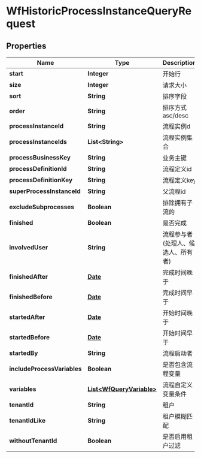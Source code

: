 
# WfHistoricProcessInstanceQueryRequest

## Properties
Name | Type | Description | Notes
------------ | ------------- | ------------- | -------------
**start** | **Integer** | 开始行 |  [optional]
**size** | **Integer** | 请求大小 |  [optional]
**sort** | **String** | 排序字段 |  [optional]
**order** | **String** | 排序方式asc/desc |  [optional]
**processInstanceId** | **String** | 流程实例d |  [optional]
**processInstanceIds** | **List&lt;String&gt;** | 流程实例集合 |  [optional]
**processBusinessKey** | **String** | 业务主键 |  [optional]
**processDefinitionId** | **String** | 流程定义id |  [optional]
**processDefinitionKey** | **String** | 流程定义key |  [optional]
**superProcessInstanceId** | **String** | 父流程id |  [optional]
**excludeSubprocesses** | **Boolean** | 排除拥有子流的 |  [optional]
**finished** | **Boolean** | 是否完成 |  [optional]
**involvedUser** | **String** | 流程参与者(处理人、候选人、所有者)  |  [optional]
**finishedAfter** | [**Date**](Date.md) | 完成时间晚于 |  [optional]
**finishedBefore** | [**Date**](Date.md) | 完成时间早于 |  [optional]
**startedAfter** | [**Date**](Date.md) | 开始时间晚于 |  [optional]
**startedBefore** | [**Date**](Date.md) | 开始时间早于 |  [optional]
**startedBy** | **String** | 流程启动者 |  [optional]
**includeProcessVariables** | **Boolean** | 是否包含流程变量 |  [optional]
**variables** | [**List&lt;WfQueryVariable&gt;**](WfQueryVariable.md) | 流程自定义变量条件 |  [optional]
**tenantId** | **String** | 租户 |  [optional]
**tenantIdLike** | **String** | 租户模糊匹配 |  [optional]
**withoutTenantId** | **Boolean** | 是否启用租户过滤 |  [optional]



